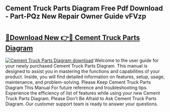 ## Cement Truck Parts Diagram Free Pdf Download - Part-PQz New Repair Owner Guide vFVzp

# <h2><a href="http://dfjm4o.blite.top/?on=Cement+Truck+Parts+Diagram">🔗Download New 👉🔴 Cement Truck Parts Diagram</a></h2>

[![Cement Truck Parts Diagram download](https://i.imgur.com/lujVjoI.png)](http://dfjm4o.blite.top/?on=Cement+Truck+Parts+Diagram)
Welcome to the user guide for your newly purchased Cement Truck Parts Diagram. This manual is designed to assist you in mastering the functions and capabilities of your product. Inside, you will find detailed information on features, setup, usage, maintenance, and problem-solving. Please Keep Cement Truck Parts Diagram This Manual For future reference and troubleshooting tips. Experience the efficiency of list of features while using your new Cement Truck Parts Diagram. Please Don't Be Afraid to Ask Cement Truck Parts Diagram. Our customer support team is ready to answer your questions.
